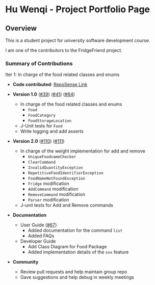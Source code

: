 # Hu Wenqi - Project Portfolio Page

## Overview
This is a student project for university software development course.

I am one of the contributors to the FridgeFriend project.

### Summary of Contributions
Iter 1: In charge of the food related classes and enums

- **Code contributed**: [RepoSense Link](https://nus-cs2113-ay2021s2.github.io/tp-dashboard/?search=Vinci-Hu)

- **Version 1.0**
([#39](https://github.com/AY2021S2-CS2113-T10-1/tp/pull/39))
([#41](https://github.com/AY2021S2-CS2113-T10-1/tp/pull/41))
([#64](https://github.com/AY2021S2-CS2113-T10-1/tp/pull/64))
  -  In charge of the food related classes and enums
     - `Food`
     - `FoodCategory`
     - `FoodStorageLocation`
    - J-Unit tests for `Food`
    - Write logging and add asserts

- **Version 2.0**
([#110](https://github.com/AY2021S2-CS2113-T10-1/tp/pull/110))
([#111](https://github.com/AY2021S2-CS2113-T10-1/tp/pull/111))
  -  In charge of the weight implementation for add and remove
      - `UniqueFoodnameChecker`
      - `ClearCommand`
      - `InvalidQuantityException`
      - `RepetitiveFoodIdentifierException`
      - `FoodNameNotFoundException`
      - `Fridge` modification
      - `AddCommand` modification
      - `RemoveCommand` modification
      - `Parser` modification
    - J-unit tests for Add and Remove commands
    

- **Documentation**
  - User Guide
  ([#67](https://github.com/AY2021S2-CS2113-T10-1/tp/pull/67))
    - Added documentation for the command `list` 
    - Added FAQs 
  - Developer Guide
    - Add Class Diagram for Food Package
    - Added implementation details of the `xxx` feature 

- **Community**
  - Review pull requests and help maintain group repo
  - Gave suggestions and help debug in weekly meetings